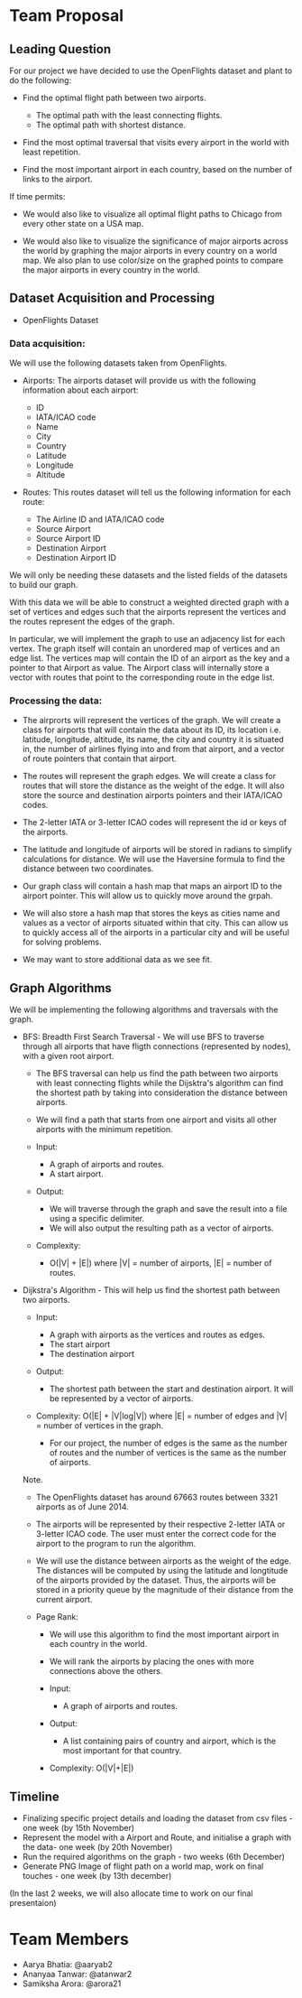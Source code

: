 # Team Proposal

## Leading Question 

For our project we have decided to use the OpenFlights dataset and plant to do the following:

* Find the optimal flight path between two airports.
  * The optimal path with the least connecting flights.
  * The optimal path with shortest distance.

* Find the most optimal traversal that visits every airport in the world with least repetition.

* Find the most important airport in each country, based on the number of links to the airport. 

If time permits:

* We would also like to visualize all optimal flight paths to Chicago from every other state on a USA map.

* We would also like to visualize the significance of major airports across the world by graphing the major airports in every country on a world map. We also plan to use color/size on the graphed points to compare the major airports in every country in the world. 


## Dataset Acquisition and Processing

* OpenFlights Dataset

### Data acquisition:
We will use the following datasets taken from OpenFlights.

* Airports: The airports dataset will provide us with the following information about each airport:

  * ID 
  * IATA/ICAO code
  * Name
  * City
  * Country
  * Latitude
  * Longitude
  * Altitude

* Routes: This routes dataset will tell us the following information for each route:

  * The Airline ID and IATA/ICAO code
  * Source Airport
  * Source Airport ID 
  * Destination Airport
  * Destination Airport ID

We will only be needing these datasets and the listed fields of the datasets to build our graph. 

With this data we will be able to construct a weighted directed graph with a set of vertices and edges such that the airports represent the vertices and the routes represent the edges of the graph. 

In particular, we will implement the graph to use an adjacency list for each vertex. The graph itself will contain an unordered map of vertices and an edge list. The vertices map will contain the ID of an airport as the key and a pointer to that Airport as value. The Airport class will internally store a vector with routes that point to the corresponding route in the edge list.

### Processing the data:

* The airprorts will represent the vertices of the graph. We will create a class for airports that will contain the data about its ID, its location i.e. latitude, longitude, altitude, its name, the city and country it is situated in, the number of airlines flying into and from that airport, and a vector of route pointers that contain that airport. 

* The routes will represent the graph edges. We will create a class for routes that will store the distance as the weight of the edge. It will also store the source and destination airports pointers and their IATA/ICAO codes.

* The 2-letter IATA or 3-letter ICAO codes will represent the id or keys of the airports.

* The latitude and longitude of airports will be stored in radians to simplify calculations for distance. We will use the Haversine formula to find the distance between two coordinates.

* Our graph class will contain a hash map that maps an airport ID to the airport pointer. This will allow us to quickly move around the grpah.

* We will also store a hash map that stores the keys as cities name and values as a vector of airports situated within that city. This can allow us to quickly access all of the airports in a particular city and will be useful for solving problems.

* We may want to store additional data as we see fit. 

## Graph Algorithms

We will be implementing the following algorithms and traversals with the graph.

* BFS: Breadth First Search Traversal - We will use BFS to traverse through all airports that have fligth connections (represented by nodes), with a given root airport. 

  * The BFS traversal can help us find the path between two airports with least connecting flights while the Dijsktra's algorithm can find the shortest path by taking into consideration the distance between airports.
  
  * We will find a path that starts from one airport and visits all other airports with the minimum repetition.

  * Input:
    - A graph of airports and routes. 
    - A start airport.

  * Output:
    - We will traverse through the graph and save the result into a file using a specific delimiter. 
    - We will also output the resulting path as a vector of airports.

  * Complexity:
    - O(|V| + |E|) where |V| = number of airports, |E| = number of routes.

* Dijkstra's Algorithm - This will help us find the shortest path between two airports. 

  * Input: 
    - A graph with airports as the vertices and routes as edges.
    - The start airport
    - The destination airport 

  * Output: 
    - The shortest path between the start and destination airport. It will be represented by a vector of airports.

  * Complexity: O(|E| + |V|log|V|) where |E| = number of edges and |V| = number of vertices in the graph. 
    - For our project, the number of edges is the same as the number of routes and the number of vertices is the same as the number of airports. 

  Note. 

  * The OpenFlights dataset has around 67663 routes between 3321 airports as of June 2014.

  * The airports will be represented by their respective 2-letter IATA or 3-letter ICAO code. The user must enter the correct code for the airport to the program to run the algorithm.

  * We will use the distance between airports as the weight of the edge. The distances will be computed by using the latitude and longtitude of the airports provided by the dataset. Thus, the airports will be stored in a priority queue by the magnitude of their distance from the current airport.

  * Page Rank: 

    * We will use this algorithm to find the most important airport in each country in the world.

    * We will rank the airports by placing the ones with more connections above the others.

    * Input:
      - A graph of airports and routes.

    * Output:
      - A list containing pairs of country and airport, which is the most important for that country.

    * Complexity: O(|V|+|E|)


## Timeline
* Finalizing specific project details and loading the dataset from csv files - one week (by 15th November)
* Represent the model with a Airport and Route, and initialise a graph with the data- one week (by 20th November)
* Run the required algorithms on the graph - two weeks (6th December)
* Generate PNG Image of flight path on a world map, work on final touches - one week (by 13th december)

(In the last 2 weeks, we will also allocate time to work on our final presentaion)

# Team Members
* Aarya Bhatia: @aaryab2
* Ananyaa Tanwar: @atanwar2
* Samiksha Arora: @arora21
